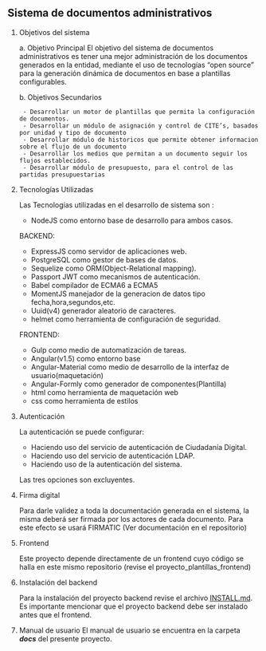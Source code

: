 ## Sistema de documentos administrativos

1. Objetivos del sistema

    a. Objetivo Principal 
    El objetivo del sistema de documentos administrativos es tener una mejor administración de los documentos generados en la entidad, mediante el uso de tecnologías “open source” para la generación dinámica de documentos en base a plantillas configurables.

    b. Objetivos Secundarios

        - Desarrollar un motor de plantillas que permita la configuración de documentos.
        - Desarrollar un módulo de asignación y control de CITE’s, basados por unidad y tipo de documento
        - Desarrollar módulo de historicos que permite obtener informacion sobre el flujo de un documento
        - Desarrollar los medios que permitan a un documento seguir los flujos establecidos.
        - Desarrollar módulo de presupuesto, para el control de las partidas presupuestarias

2. Tecnologías Utilizadas

    Las Tecnologías utilizadas en el desarrollo de sistema son :
    - NodeJS como entorno base de desarrollo para ambos casos.

    BACKEND:
    - ExpressJS como servidor de aplicaciones web.
    - PostgreSQL como gestor de bases de datos.
    - Sequelize como ORM(Object-Relational mapping).
    - Passport JWT como mecanismos de autenticación.
    - Babel compilador de ECMA6 a ECMA5
    - MomentJS manejador de la generacion de datos tipo fecha,hora,segundos,etc.
    - Uuid(v4) generador aleatorio de caracteres.
    - helmet como herramienta de configuración de seguridad.

    FRONTEND:
    - Gulp como medio de automatización de tareas.
    - Angular(v1.5) como entorno base
    - Angular-Material como medio de desarrollo de la interfaz de usuario(maquetación)
    - Angular-Formly como generador de componentes(Plantilla)
    - html como herramienta de maquetación web
    - css como herramienta de estilos

3. Autenticación

    La autenticación se puede configurar:
    - Haciendo uso del servicio de autenticación de Ciudadanía Digital.
    - Haciendo uso del servicio de autenticación LDAP.
    - Haciendo uso de la autenticación del sistema.

    Las tres opciones son excluyentes.

4. Firma digital

    Para darle validez a toda la documentación generada en el sistema, la misma deberá ser firmada por los actores de cada documento. Para este efecto se usará FIRMATIC (Ver documentación en el repositorio)

5. Frontend

    Este proyecto depende directamente de un frontend cuyo código se halla en este mismo repositorio (revise el proyecto_plantillas_frontend)
6. Instalación del backend

    Para la instalación del proyecto backend revise el archivo [INSTALL.md](INSTALL.md).
    Es importante mencionar que el proyecto backend debe ser instalado antes que el frontend.

7. Manual de usuario
    El manual de usuario se encuentra en la carpeta ***docs*** del presente proyecto.
